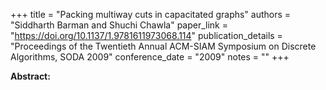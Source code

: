 +++
title = "Packing multiway cuts in capacitated graphs"
authors = "Siddharth Barman and Shuchi Chawla"
paper_link = "https://doi.org/10.1137/1.9781611973068.114"
publication_details = "Proceedings of the Twentieth Annual ACM-SIAM Symposium on Discrete Algorithms,  SODA 2009"
conference_date = "2009"
notes = ""
+++

<b>Abstract:</b>
